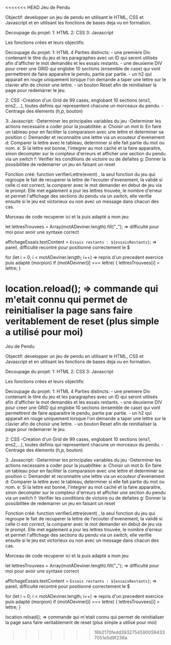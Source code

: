 <<<<<<< HEAD
Jeu de Pendu

Objectif: developper un jeu de pendu en utilisant le HTML, CSS et Javascript et en utilisant les fonctions de bases deja vu en formation.

Decoupage du projet:
1: HTML
2: CSS
3: Javascript

Les fonctions crées et leurs objectifs:

Decoupage du projet:
1: HTML
   4 Parties distincts:
        - une premiere Div contenant le titre du jeu et les paragraphes avec un ID qui seront utilisés afin d'afficher le mot demandés et les essais restants. 
        - une deuxieme DIV pour creer une GRID qui englobe 10 sections (ensemble de case) qui vont permettrent de faire apparaitre le pendu, partie par partie.
        - un h2 qui apparait en rouge uniquement lorsque l'on demande a taper une lettre sur le clavier afin de choisir une lettre.
        - un bouton Reset afin de reinitialiser la page pour redemarrer le jeu.

2: CSS
    -Creation d'un Grid de 99 cases, englobant 10 sections (ens1, ens2,...), toutes definis qui representent chacune un morceaux du pendu.
    -Centrage des élements (h,p, bouton)

3: Javascript:
    -Determiner les principales variables du jeu
    -Determiner les actions necessaire a coder pour la jouabilitée:
        a: Choisir un mot
        b: En faire un tableau pour en faciliter la comparaison avec une lettre et determiner sa position
        c: Demander et reconnaitre une lettre via un ecouteur d'evenement
        d: Comparer la lettre avec le tableau, determiner si elle fait partie du mot ou nom.
        e: Si la lettre est bonne, l'integrer au mot caché et la faire apparaitre, sinon decompter sur le compteur d'erreurs et afficher une section du pendu via un switch
        f: Verifier les conditions de victoire ou de defaites
        g: Donner la possibilitée de redemarrer un jeu en faisant un reset

Fonction créé: function verifierLettre(event) , la seul fonction du jeu qui regroupe le fait de recuperer la lettre de l'ecouter d'evenement, la validé si celle ci est correct, la comparer avec le mot demander en debut de jeu via le prompt.
Elle met egalement a jour les lettres trouvée, le nombre d'erreur et permet l'affichage des sections du pendu via un switch, elle verifie ensuite si le jeu est victorieux ou non avec un message dans chacun des cas.

Morceau de code recuperer ici et la puis adapté a mon jeu:

let lettresTrouvees = Array(motADeviner.length).fill("_");  => difficulté pour moi pour avoir une syntaxe correct

affichageEssais.textContent = `Essais restants : ${essaisRestants}`; => pareil, difficulté recontré pour positionné correctement le $

for (let i = 0; i < motADeviner.length; i++)   => repris d'un precedent exercice puis adapté (morpion)
      if (motADeviner[i] === lettre) {
        lettresTrouvees[i] = lettre;
      }

 location.reload();  => commande qui m'etait connu qui permet de reinitialiser la page sans faire veritablement de reset (plus simple a utilisé pour moi)
=======
Jeu de Pendu

Objectif: developper un jeu de pendu en utilisant le HTML, CSS et Javascript et en utilisant les fonctions de bases deja vu en formation.

Decoupage du projet:
1: HTML
2: CSS
3: Javascript

Les fonctions crées et leurs objectifs:

Decoupage du projet:
1: HTML
   4 Parties distincts:
        - une premiere Div contenant le titre du jeu et les paragraphes avec un ID qui seront utilisés afin d'afficher le mot demandés et les essais restants. 
        - une deuxieme DIV pour creer une GRID qui englobe 10 sections (ensemble de case) qui vont permettrent de faire apparaitre le pendu, partie par partie.
        - un h2 qui apparait en rouge uniquement lorsque l'on demande a taper une lettre sur le clavier afin de choisir une lettre.
        - un bouton Reset afin de reinitialiser la page pour redemarrer le jeu.

2: CSS
    -Creation d'un Grid de 99 cases, englobant 10 sections (ens1, ens2,...), toutes definis qui representent chacune un morceaux du pendu.
    -Centrage des élements (h,p, bouton)

3: Javascript:
    -Determiner les principales variables du jeu
    -Determiner les actions necessaire a coder pour la jouabilitée:
        a: Choisir un mot
        b: En faire un tableau pour en faciliter la comparaison avec une lettre et determiner sa position
        c: Demander et reconnaitre une lettre via un ecouteur d'evenement
        d: Comparer la lettre avec le tableau, determiner si elle fait partie du mot ou nom.
        e: Si la lettre est bonne, l'integrer au mot caché et la faire apparaitre, sinon decompter sur le compteur d'erreurs et afficher une section du pendu via un switch
        f: Verifier les conditions de victoire ou de defaites
        g: Donner la possibilitée de redemarrer un jeu en faisant un reset

Fonction créé: function verifierLettre(event) , la seul fonction du jeu qui regroupe le fait de recuperer la lettre de l'ecouter d'evenement, la validé si celle ci est correct, la comparer avec le mot demander en debut de jeu via le prompt.
Elle met egalement a jour les lettres trouvée, le nombre d'erreur et permet l'affichage des sections du pendu via un switch, elle verifie ensuite si le jeu est victorieux ou non avec un message dans chacun des cas.

Morceau de code recuperer ici et la puis adapté a mon jeu:

let lettresTrouvees = Array(motADeviner.length).fill("_");  => difficulté pour moi pour avoir une syntaxe correct

affichageEssais.textContent = `Essais restants : ${essaisRestants}`; => pareil, difficulté recontré pour positionné correctement le $

for (let i = 0; i < motADeviner.length; i++)   => repris d'un precedent exercice puis adapté (morpion)
      if (motADeviner[i] === lettre) {
        lettresTrouvees[i] = lettre;
      }

 location.reload();  => commande qui m'etait connu qui permet de reinitialiser la page sans faire veritablement de reset (plus simple a utilisé pour moi)
>>>>>>> 16b2170fedd39327545900594337051e5d9f236a
